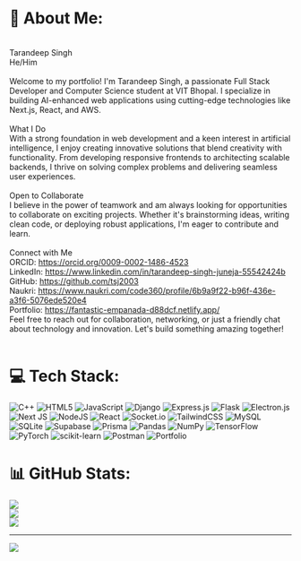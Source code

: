 # 💫 About Me:
<br>Tarandeep Singh<br>He/Him<br><br>Welcome to my portfolio! I'm Tarandeep Singh, a passionate Full Stack Developer and Computer Science student at VIT Bhopal. I specialize in building AI-enhanced web applications using cutting-edge technologies like Next.js, React, and AWS.<br><br>What I Do<br>With a strong foundation in web development and a keen interest in artificial intelligence, I enjoy creating innovative solutions that blend creativity with functionality. From developing responsive frontends to architecting scalable backends, I thrive on solving complex problems and delivering seamless user experiences.<br><br>Open to Collaborate<br>I believe in the power of teamwork and am always looking for opportunities to collaborate on exciting projects. Whether it's brainstorming ideas, writing clean code, or deploying robust applications, I'm eager to contribute and learn.<br><br>Connect with Me<br>ORCID: https://orcid.org/0009-0002-1486-4523<br>LinkedIn: https://www.linkedin.com/in/tarandeep-singh-juneja-55542424b<br>GitHub: https://github.com/tsj2003<br>Naukri: https://www.naukri.com/code360/profile/6b9a9f22-b96f-436e-a3f6-5076ede520e4<br>Portfolio: https://fantastic-empanada-d88dcf.netlify.app/<br>Feel free to reach out for collaboration, networking, or just a friendly chat about technology and innovation. Let's build something amazing together!<br><br>


# 💻 Tech Stack:
![C++](https://img.shields.io/badge/c++-%2300599C.svg?style=for-the-badge&logo=c%2B%2B&logoColor=white) ![HTML5](https://img.shields.io/badge/html5-%23E34F26.svg?style=for-the-badge&logo=html5&logoColor=white) ![JavaScript](https://img.shields.io/badge/javascript-%23323330.svg?style=for-the-badge&logo=javascript&logoColor=%23F7DF1E) ![Django](https://img.shields.io/badge/django-%23092E20.svg?style=for-the-badge&logo=django&logoColor=white) ![Express.js](https://img.shields.io/badge/express.js-%23404d59.svg?style=for-the-badge&logo=express&logoColor=%2361DAFB) ![Flask](https://img.shields.io/badge/flask-%23000.svg?style=for-the-badge&logo=flask&logoColor=white) ![Electron.js](https://img.shields.io/badge/Electron-191970?style=for-the-badge&logo=Electron&logoColor=white) ![Next JS](https://img.shields.io/badge/Next-black?style=for-the-badge&logo=next.js&logoColor=white) ![NodeJS](https://img.shields.io/badge/node.js-6DA55F?style=for-the-badge&logo=node.js&logoColor=white) ![React](https://img.shields.io/badge/react-%2320232a.svg?style=for-the-badge&logo=react&logoColor=%2361DAFB) ![Socket.io](https://img.shields.io/badge/Socket.io-black?style=for-the-badge&logo=socket.io&badgeColor=010101) ![TailwindCSS](https://img.shields.io/badge/tailwindcss-%2338B2AC.svg?style=for-the-badge&logo=tailwind-css&logoColor=white) ![MySQL](https://img.shields.io/badge/mysql-4479A1.svg?style=for-the-badge&logo=mysql&logoColor=white) ![SQLite](https://img.shields.io/badge/sqlite-%2307405e.svg?style=for-the-badge&logo=sqlite&logoColor=white) ![Supabase](https://img.shields.io/badge/Supabase-3ECF8E?style=for-the-badge&logo=supabase&logoColor=white) ![Prisma](https://img.shields.io/badge/Prisma-3982CE?style=for-the-badge&logo=Prisma&logoColor=white) ![Pandas](https://img.shields.io/badge/pandas-%23150458.svg?style=for-the-badge&logo=pandas&logoColor=white) ![NumPy](https://img.shields.io/badge/numpy-%23013243.svg?style=for-the-badge&logo=numpy&logoColor=white) ![TensorFlow](https://img.shields.io/badge/TensorFlow-%23FF6F00.svg?style=for-the-badge&logo=TensorFlow&logoColor=white) ![PyTorch](https://img.shields.io/badge/PyTorch-%23EE4C2C.svg?style=for-the-badge&logo=PyTorch&logoColor=white) ![scikit-learn](https://img.shields.io/badge/scikit--learn-%23F7931E.svg?style=for-the-badge&logo=scikit-learn&logoColor=white) ![Postman](https://img.shields.io/badge/Postman-FF6C37?style=for-the-badge&logo=postman&logoColor=white) ![Portfolio](https://img.shields.io/badge/Portfolio-%23000000.svg?style=for-the-badge&logo=firefox&logoColor=#FF7139)
# 📊 GitHub Stats:
![](https://github-readme-stats.vercel.app/api?username=tsj2003&theme=dark&hide_border=false&include_all_commits=false&count_private=false)<br/>
![](https://github-readme-streak-stats.herokuapp.com/?user=tsj2003&theme=dark&hide_border=false)<br/>
![](https://github-readme-stats.vercel.app/api/top-langs/?username=tsj2003&theme=dark&hide_border=false&include_all_commits=false&count_private=false&layout=compact)

---
[![](https://visitcount.itsvg.in/api?id=tsj2003&icon=0&color=0)](https://visitcount.itsvg.in)

<!-- Proudly created with GPRM ( https://gprm.itsvg.in ) -->
